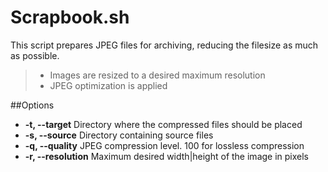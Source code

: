 # Scrapbook.sh

This script prepares JPEG files for archiving, reducing the filesize as much as possible. 
>* Images are resized to a desired maximum resolution
>* JPEG optimization is applied 

##Options

*  **-t, --target** Directory where the compressed files should be placed
*  **-s, --source**   Directory containing source files
*  **-q, --quality**  JPEG compression level. 100 for lossless compression
*  **-r, --resolution** Maximum desired width|height of the image in pixels
